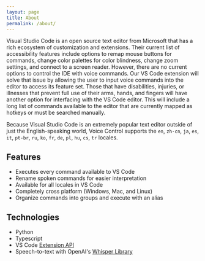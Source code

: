 ```yaml
---
layout: page
title: About
permalink: /about/
---
```


Visual Studio Code is an open source text editor from Microsoft that has a rich ecosystem of customization and extensions. Their current list of accessibility features include options to remap mouse buttons for commands, change color palettes for color blindness, change zoom settings, and connect to a screen reader. However, there are no current options to control the IDE with voice commands. Our VS Code extension will solve that issue by allowing the user to input voice commands into the editor to access its feature set. Those that have disabilities, injuries, or illnesses that prevent full use of their arms, hands, and fingers will have another option for interfacing with the VS Code editor. This will include a long list of commands available to the editor that are currently mapped as hotkeys or must be searched manually.

Because Visual Studio Code is an extremely popular text editor outside of just the English-speaking world, Voice Control supports the `en`, `zh-cn`, `ja`, `es`, `it`, `pt-br`, `ru`, `ko`, `fr`, `de`, `pl`, `hu`, `cs`, `tr` locales.

## Features
- Executes every command available to VS Code
- Rename spoken commands for easier interpretation
- Available for all locales in VS Code
- Completely cross platform (Windows, Mac, and Linux)
- Organize commands into groups and execute with an alias

## Technologies
- Python
- Typescript
- VS Code [Extension API](https://code.visualstudio.com/api)
- Speech-to-text with OpenAI's [Whisper Library](https://openai.com/index/whisper/)
